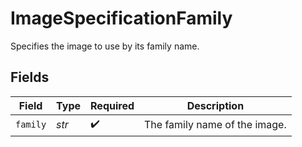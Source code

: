 # ImageSpecificationFamily

Specifies the image to use by its family name.


## Fields

| Field                         | Type                          | Required                      | Description                   |
| ----------------------------- | ----------------------------- | ----------------------------- | ----------------------------- |
| `family`                      | *str*                         | :heavy_check_mark:            | The family name of the image. |
